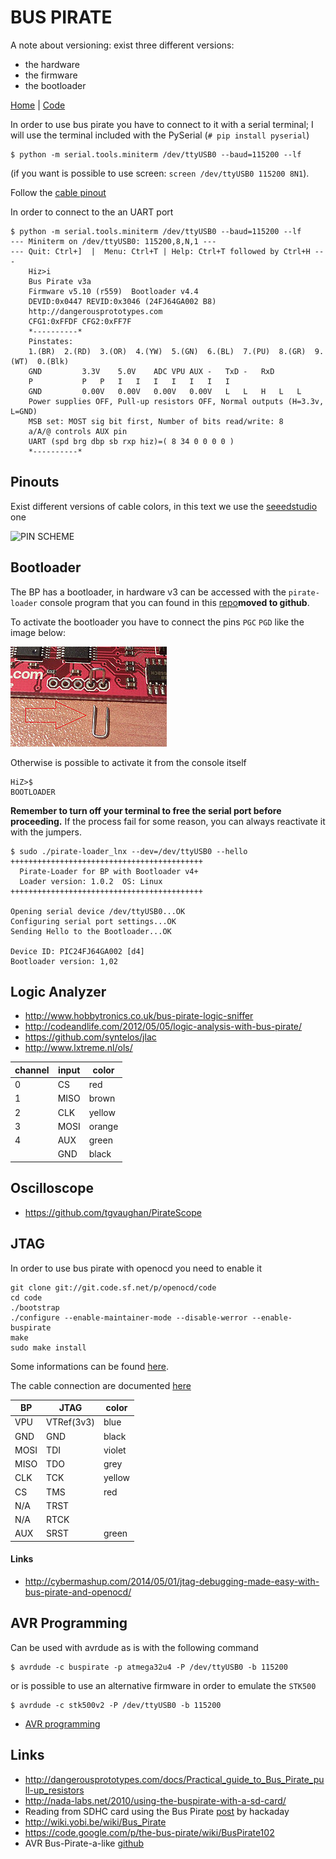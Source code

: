 # BUS PIRATE

A note about versioning: exist three different versions:

 - the hardware
 - the firmware
 - the bootloader

[Home](http://dangerousprototypes.com/docs/Bus_Pirate) | [Code](https://github.com/DangerousPrototypes/Bus_Pirate)

In order to use bus pirate you have to connect to it with a serial terminal; I will use the terminal
included with the PySerial (``# pip install pyserial``)

    $ python -m serial.tools.miniterm /dev/ttyUSB0 --baud=115200 --lf

(if you want is possible to use screen: ``screen /dev/ttyUSB0 115200 8N1``).

Follow the [cable pinout](http://dangerousprototypes.com/docs/Common_Bus_Pirate_cable_pinouts)

In order to connect to the an UART port

```
$ python -m serial.tools.miniterm /dev/ttyUSB0 --baud=115200 --lf
--- Miniterm on /dev/ttyUSB0: 115200,8,N,1 ---
--- Quit: Ctrl+]  |  Menu: Ctrl+T | Help: Ctrl+T followed by Ctrl+H ---
    Hiz>i
    Bus Pirate v3a
    Firmware v5.10 (r559)  Bootloader v4.4
    DEVID:0x0447 REVID:0x3046 (24FJ64GA002 B8)
    http://dangerousprototypes.com
    CFG1:0xFFDF CFG2:0xFF7F
    *----------*
    Pinstates:
    1.(BR)	2.(RD)	3.(OR)	4.(YW)	5.(GN)	6.(BL)	7.(PU)	8.(GR)	9.(WT)	0.(Blk)
    GND	        3.3V	5.0V	ADC	VPU	AUX	-	TxD	-	RxD
    P	        P	P	I	I	I	I	I	I	I	
    GND	        0.00V	0.00V	0.00V	0.00V	L	L	H	L	L	
    Power supplies OFF, Pull-up resistors OFF, Normal outputs (H=3.3v, L=GND)
    MSB set: MOST sig bit first, Number of bits read/write: 8
    a/A/@ controls AUX pin
    UART (spd brg dbp sb rxp hiz)=( 8 34 0 0 0 0 )
    *----------*
```

## Pinouts

Exist different versions of cable colors, in this text we use the [seeedstudio](http://www.seeedstudio.com/depot/Bus-Pirate-Cable-p-932.html) one

![PIN SCHEME](http://dangerousprototypes.com/docs/images/1/1b/Bp-pin-cable-color.png)

## Bootloader

The BP has a bootloader, in hardware v3 can be accessed with the ``pirate-loader`` console
program that you can found in this [repo](https://code.google.com/p/the-bus-pirate/source/checkout)**moved to github**.

To activate the bootloader you have to connect the pins ``PGC`` ``PGD`` like the
image below:

![jumper for bootloader activation](Images/Bpv3-upgrade-jumper.jpg)

Otherwise is possible to activate it from the console itself

```
HiZ>$
BOOTLOADER
```

**Remember to turn off your terminal to free the serial port before proceeding.** If the
process fail for some reason, you can always reactivate it with the jumpers.

```
$ sudo ./pirate-loader_lnx --dev=/dev/ttyUSB0 --hello
+++++++++++++++++++++++++++++++++++++++++++
  Pirate-Loader for BP with Bootloader v4+  
  Loader version: 1.0.2  OS: Linux
+++++++++++++++++++++++++++++++++++++++++++

Opening serial device /dev/ttyUSB0...OK
Configuring serial port settings...OK
Sending Hello to the Bootloader...OK

Device ID: PIC24FJ64GA002 [d4]
Bootloader version: 1,02
```

## Logic Analyzer
 
 - http://www.hobbytronics.co.uk/bus-pirate-logic-sniffer
 - http://codeandlife.com/2012/05/05/logic-analysis-with-bus-pirate/
 - https://github.com/syntelos/jlac
 - http://www.lxtreme.nl/ols/

| channel | input | color |
|---------|-------|-------|
| 0 | CS | red|
| 1 | MISO | brown |
| 2 | CLK  | yellow |
| 3     | MOSI | orange |
| 4     | AUX  | green |
|  |GND  | black |

## Oscilloscope

 - https://github.com/tgvaughan/PirateScope

## JTAG

In order to use bus pirate with openocd you need to enable it

```
git clone git://git.code.sf.net/p/openocd/code
cd code
./bootstrap
./configure --enable-maintainer-mode --disable-werror --enable-buspirate
make
sudo make install
```

Some informations can be found [here](http://dangerousprototypes.com/docs/Gonemad's_Bus_Pirate/OpenOCD_walk_through).

The cable connection are documented [here](http://dangerousprototypes.com/docs/Bus_Pirate_JTAG_connections_for_OpenOCD)

| BP | JTAG | color |
|---------|-------|-------|
| VPU  | VTRef(3v3) | blue |
| GND  | GND | black |
| MOSI | TDI | violet |
| MISO | TDO | grey |
| CLK  | TCK | yellow |
| CS   | TMS  | red |
| N/A  | TRST | |
| N/A  | RTCK | |
| AUX  | SRST | green |

#### Links

 - http://cybermashup.com/2014/05/01/jtag-debugging-made-easy-with-bus-pirate-and-openocd/

## AVR Programming

Can be used with avrdude as is with the following command

```
$ avrdude -c buspirate -p atmega32u4 -P /dev/ttyUSB0 -b 115200
```

or is possible to use an alternative firmware in order to emulate the ``STK500``

```
$ avrdude -c stk500v2 -P /dev/ttyUSB0 -b 115200
```

 - [AVR programming](http://dangerousprototypes.com/docs/Bus_Pirate_AVR_Programming)

## Links

 - http://dangerousprototypes.com/docs/Practical_guide_to_Bus_Pirate_pull-up_resistors
 - http://nada-labs.net/2010/using-the-buspirate-with-a-sd-card/
 - Reading from SDHC card using the Bus Pirate [post](https://hackaday.io/project/3686/instructions) by hackaday
 - http://wiki.yobi.be/wiki/Bus_Pirate
 - https://code.google.com/p/the-bus-pirate/wiki/BusPirate102
 - AVR Bus-Pirate-a-like [github](https://github.com/tobyjaffey/bus-ninja)
 

